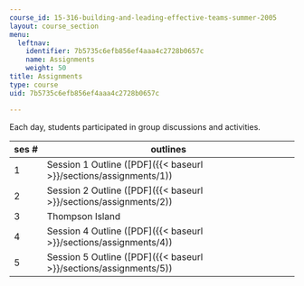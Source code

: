 ```yaml
---
course_id: 15-316-building-and-leading-effective-teams-summer-2005
layout: course_section
menu:
  leftnav:
    identifier: 7b5735c6efb856ef4aaa4c2728b0657c
    name: Assignments
    weight: 50
title: Assignments
type: course
uid: 7b5735c6efb856ef4aaa4c2728b0657c

---
```


Each day, students participated in group discussions and activities.

| ses # | outlines |
| --- | --- |
| 1 | Session 1 Outline ([PDF]({{< baseurl >}}/sections/assignments/1)) |
| 2 | Session 2 Outline ([PDF]({{< baseurl >}}/sections/assignments/2)) |
| 3 | Thompson Island |
| 4 | Session 4 Outline ([PDF]({{< baseurl >}}/sections/assignments/4)) |
| 5 | Session 5 Outline ([PDF]({{< baseurl >}}/sections/assignments/5))